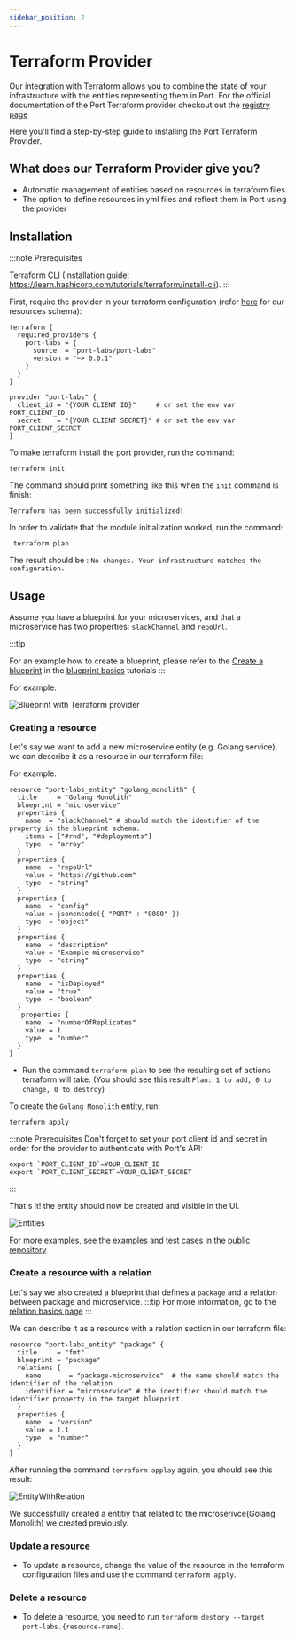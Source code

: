 ```yaml
---
sidebar_position: 2
---
```


# Terraform Provider

Our integration with Terraform allows you to combine the state of your infrastructure with the entities representing them in Port. For the official documentation of the Port Terraform provider checkout out the [registry page](https://registry.terraform.io/providers/port-labs/port/)

Here you'll find a step-by-step guide to installing the Port Terraform Provider.

## What does our Terraform Provider give you?

- Automatic management of entities based on resources in terraform files.
- The option to define resources in yml files and reflect them in Port using the provider

## Installation

:::note Prerequisites

Terraform CLI (Installation guide: https://learn.hashicorp.com/tutorials/terraform/install-cli).
:::

First, require the provider in your terraform configuration (refer [here](https://registry.terraform.io/providers/port-labs/port-labs/latest/docs/resources/entity) for our resources schema):

```hcl
terraform {
  required_providers {
    port-labs = {
      source  = "port-labs/port-labs"
      version = "~> 0.0.1"
    }
  }
}

provider "port-labs" {
  client_id = "{YOUR CLIENT ID}"     # or set the env var PORT_CLIENT_ID
  secret    = "{YOUR CLIENT SECRET}" # or set the env var PORT_CLIENT_SECRET
}
```

To make terraform install the port provider, run the command:

```shell
terraform init
```

The command should print something like this when the `init` command is finish:

`Terraform has been successfully initialized!`

In order to validate that the module initialization worked, run the command:

```shell
 terraform plan
```

The result should be : `No changes. Your infrastructure matches the configuration.`

## Usage

Assume you have a blueprint for your microservices, and that a microservice has two properties: `slackChannel` and `repoUrl`.

:::tip

For an example how to create a blueprint, please refer to the [Create a blueprint](../tutorials/blueprint-basics.md#create-blueprints) in the [blueprint basics](../tutorials/blueprint-basics.md) tutorials
:::

For example:

![Blueprint with Terraform provider](../../static/img/integrations/terraform-provider/MicroserviceBlueprint.png)

### Creating a resource

Let's say we want to add a new microservice entity (e.g. Golang service), we can describe it as a resource in our terraform file:

For example:

```hcl
resource "port-labs_entity" "golang_monolith" {
  title     = "Golang Monolith"
  blueprint = "microservice"
  properties {
    name  = "slackChannel" # should match the identifier of the property in the blueprint schema.
    items = ["#rnd", "#deployments"]
    type  = "array"
  }
  properties {
    name  = "repoUrl"
    value = "https://github.com"
    type  = "string"
  }
  properties {
    name  = "config"
    value = jsonencode({ "PORT" : "8080" })
    type  = "object"
  }
  properties {
    name  = "description"
    value = "Example microservice"
    type  = "string"
  }
  properties {
    name  = "isDeployed"
    value = "true"
    type  = "boolean"
  }
   properties {
    name  = "numberOfReplicates"
    value = 1
    type  = "number"
  }
}
```

- Run the command `terraform plan` to see the resulting set of actions terraform will take: (You should see this result `Plan: 1 to add, 0 to change, 0 to destroy`)

To create the `Golang Monolith` entity, run:

```shell
terraform apply
```

:::note Prerequisites
Don't forget to set your port client id and secret in order for the provider to authenticate with Port's API:

```shell
export `PORT_CLIENT_ID`=YOUR_CLIENT_ID
export `PORT_CLIENT_SECRET`=YOUR_CLIENT_SECRET
```

:::

That's it! the entity should now be created and visible in the UI.

![Entities](../../static/img/integrations/terraform-provider/Entities.png)

For more examples, see the examples and test cases in the [public repository](https://github.com/port-labs/terraform-provider-port).

### Create a resource with a relation

Let's say we also created a blueprint that defines a `package` and a relation between package and microservice.
:::tip
For more information, go to the [relation basics page](../tutorials/relation-basics.md)
:::

We can describe it as a resource with a relation section in our terraform file:

```hcl
resource "port-labs_entity" "package" {
  title     = "fmt"
  blueprint = "package"
  relations {
    name       = "package-microservice"  # the name should match the identifier of the relation
    identifier = "microservice" # the identifier should match the identifier property in the target blueprint.
  }
  properties {
    name  = "version"
    value = 1.1
    type  = "number"
  }
}
```

After running the command `terraform applay` again, you should see this result:

![EntityWithRelation](../../static/img/integrations/terraform-provider/EntityWithRelation.png)

We successfully created a entitiy that related to the microserivce(Golang Monolith) we created previously.

### Update a resource

- To update a resource, change the value of the resource in the terraform configuration files and use the command `terraform apply`.

### Delete a resource

- To delete a resource, you need to run `terraform destory --target port-labs.{resource-name}`.
